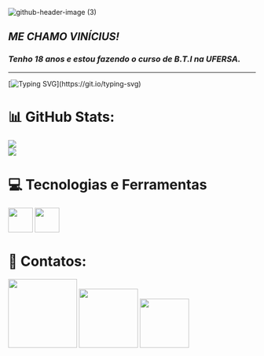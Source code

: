 ![github-header-image (3)](https://github.com/ViniciusOliver13/ViniciusOliver13/assets/146228058/ff4c1ae3-0312-4ffd-b6ac-e9504809c00a)
## **_ME CHAMO VINÍCIUS!_** 
### **_Tenho 18 anos e estou fazendo o curso de B.T.I na UFERSA._**    
---

[![Typing SVG](https://readme-typing-svg.herokuapp.com/?lines=Procurando+novos+horizontes...+;+para+os+conhecimentos...;sobre+tecnologia.)](https://git.io/typing-svg)

# 📊 GitHub Stats:
![](https://github-readme-stats.vercel.app/api?username=ViniciusOliver13&theme=midnight-purple&hide_border=false&include_all_commits=false&count_private=false)<br/>
[![](https://visitcount.itsvg.in/api?id=ViniciusOliver13&icon=9&color=11)](https://visitcount.itsvg.in)


# 💻 Tecnologias e Ferramentas
<img src="https://cdn.jsdelivr.net/gh/devicons/devicon/icons/c/c-original.svg" width="50" height="50"/>  <img src="https://cdn.jsdelivr.net/gh/devicons/devicon/icons/canva/canva-original.svg"  width="50" height="50"/>   

# 📲 Contatos:
<div>
<a href="https://instagram.com/vinicius_13l" target="_blank"><img loading="lazy" src="https://img.shields.io/badge/-Instagram-DD2A7B?style=for-the-badge&logo=instagram&logoColor=white" width="140" target="_blank"></a>
<a href="https://youtube.com/channel/UCIrMz5GBZWN8gPfhfsPlRbA" target="_blank"><img loading="lazy" src="https://img.shields.io/badge/YouTube-FF0000?style=for-the-badge&logo=youtube&logoColor=white" width="120" target="_blank"></a>
<a href = "mailto:nvidianew3201@gmail.com"><img loading="lazy" src="https://img.shields.io/badge/Gmail-D14836?style=for-the-badge&logo=gmail&logoColor=white" width="100" target="_blank"></a>
</div>
